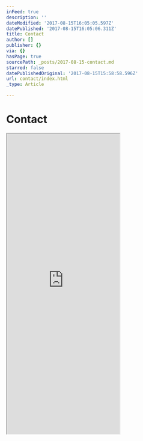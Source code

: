 ```yaml
---
inFeed: true
description: ''
dateModified: '2017-08-15T16:05:05.597Z'
datePublished: '2017-08-15T16:05:06.311Z'
title: Contact
author: []
publisher: {}
via: {}
hasPage: true
sourcePath: _posts/2017-08-15-contact.md
starred: false
datePublishedOriginal: '2017-08-15T15:58:58.596Z'
url: contact/index.html
_type: Article

---
```

# Contact

<iframe src="https://the-grid.github.io/ed-userhtml/?g=eJw9j91uwjAUg18lygMkLYjCJgJCm0Bo3SZA08YlJIckiCTtSShan56yHy79ybbssT3gzgGJKAU1KVXxkXMVZGQ6BH0CJoPjh4AucsWB5_PZslqVG3Cjuu0NTOPXBbz79F0X_UX1VTb5Q_6mX7EctYV8Pr7Unx-9vN2ueGPhcquZgtuDUqBEwjNQcrEqGUGHRUaJAatNEnSQdeJn1j6gAhS0026H2vp_yx385TM6eTIdAAc-EfBEhjNGxtiY_x6cXAGDiU8k" height="800" style=""></iframe>